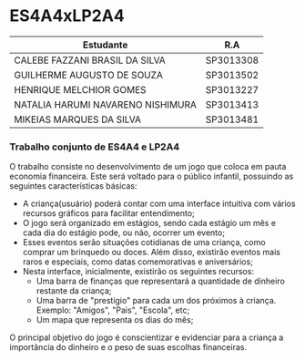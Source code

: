 # ES4A4xLP2A4

|Estudante | R.A|
|------|:----:|
|CALEBE FAZZANI BRASIL DA SILVA | SP3013308|
|GUILHERME AUGUSTO DE SOUZA | SP3013502|
|HENRIQUE MELCHIOR GOMES | SP3013227|
|NATALIA HARUMI NAVARENO NISHIMURA | SP3013413|
|MIKEIAS MARQUES DA SILVA | SP3013481 |




### Trabalho conjunto de ES4A4 e LP2A4

O trabalho consiste no desenvolvimento de um jogo que coloca em pauta economia financeira. Este será voltado para o público infantil, possuindo as seguintes características básicas:
- A criança(usuário) poderá contar com uma interface intuitiva com vários recursos gráficos para facilitar entendimento;
- O jogo será organizado em estágios, sendo cada estágio um mês e cada dia do estágio pode, ou não, ocorrer um evento;
- Esses eventos serão situações cotidianas de uma criança, como comprar um brinquedo ou doces. Além disso, existirão eventos mais raros e especiais, como datas comemorativas e aniversários;
- Nesta interface, inicialmente, existirão os seguintes recursos:
    - Uma barra de finanças que representará a quantidade de dinheiro restante da criança;
    - Uma barra de "prestígio" para cada um dos próximos à criança. Exemplo: "Amigos", "Pais", "Escola", etc;
    - Um mapa que representa os dias do mês;

O principal objetivo do jogo é conscientizar e evidenciar para a criança a importância do dinheiro e o peso de suas escolhas financeiras. 